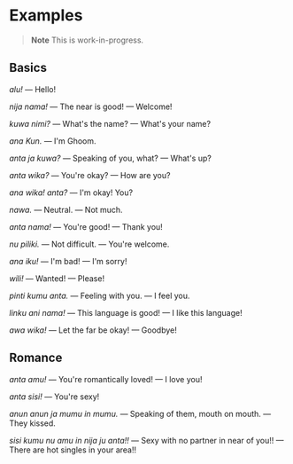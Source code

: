 # Examples

> **Note** This is work-in-progress.

## Basics

*alu!* — Hello!

*nija nama!* — The near is good! — Welcome!

*kuwa nimi?* — What's the name? — What's your name?

*ana Kun.* — I'm Ghoom.

*anta ja kuwa?* — Speaking of you, what? — What's up?

*anta wika?* — You're okay? — How are you?

*ana wika! anta?* — I'm okay! You?

*nawa.* — Neutral. — Not much.

*anta nama!* — You're good! — Thank you!

*nu piliki.* — Not difficult. — You're welcome.

*ana iku!* — I'm bad! — I'm sorry!

*wili!* — Wanted! — Please!

*pinti kumu anta.* — Feeling with you. — I feel you.

*linku ani nama!* — This language is good! — I like this language!

*awa wika!* — Let the far be okay! — Goodbye!

## Romance

*anta amu!* — You're romantically loved! — I love you!

*anta sisi!* — You're sexy!

*anun anun ja mumu in mumu.* — Speaking of them, mouth on mouth. — They kissed.

*sisi kumu nu amu in nija ju anta!!* — Sexy with no partner in near of you!! — There are hot singles in your area!!
